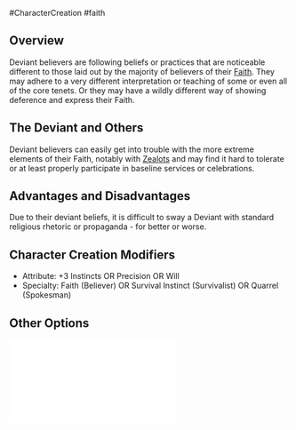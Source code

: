 #CharacterCreation #faith 
## Overview
Deviant believers are following beliefs or practices that are noticeable different to those laid out by the majority of believers of their [Faith](/LifePath/Faith/Faith.md). They may adhere to a very different interpretation or teaching of some or even all of the core tenets. Or they may have a wildly different way of showing deference and express their Faith.

## The Deviant and Others
Deviant believers can easily get into trouble with the more extreme elements of their Faith, notably with [Zealots](LifePath/Faith/Zealous.md) and may find it hard to tolerate or at least properly participate in baseline services or celebrations.


## Advantages and Disadvantages
Due to their deviant beliefs, it is difficult to sway a Deviant with standard religious rhetoric or propaganda - for better or worse.

## Character Creation Modifiers
- Attribute: +3 Instincts OR Precision OR Will
- Specialty: Faith (Believer) OR Survival Instinct (Survivalist) OR Quarrel (Spokesman)

## Other Options
![Degrees of Faith](/LifePath/Faith/Degrees%20of%20Faith.md)
